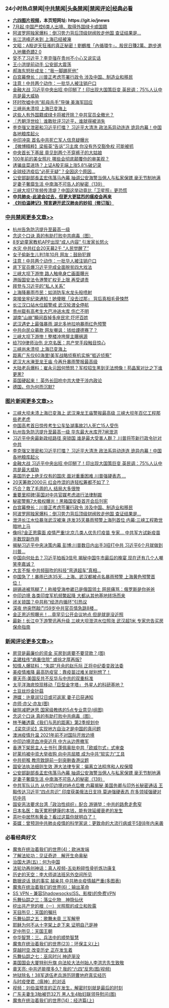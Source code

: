 <div id="tt">
<h3>24小时热点禁闻|<a href="#%E4%B8%AD%E5%85%B1%E7%A6%81%E9%97%BB%E6%9B%B4%E5%A4%9A%E6%96%87%E7%AB%A0">中共禁闻</a>|<a href="#%E5%9B%BE%E7%89%87%E6%96%B0%E9%97%BB%E6%9B%B4%E5%A4%9A%E6%96%87%E7%AB%A0">头条禁闻</a>|<a href="#%E6%96%B0%E9%97%BB%E8%AF%84%E8%AE%BA%E6%9B%B4%E5%A4%9A%E6%96%87%E7%AB%A0">禁闻评论|<a href="#%E5%BF%85%E7%9C%8B%E7%BB%8F%E5%85%B8%E5%A5%BD%E6%96%87">经典必看</a></h3>
<ul>
<li><b><a href="http://d1.bdrive.tk/64.mp4" target="_blank">六四图片视频</a>，本页短网址: https://git.io/jnews</b></li>
<li><a href="https://github.com/fqnews/bnews/blob/master/cnnews/20200707/1356767.md">7月起 中国严控6类人出境、取得外国绿卡或国籍</a></li>
<li><a href="https://github.com/fqnews/bnews/blob/master/topimagenews/20200706/1356706.md">阿波罗网独家爆料：倒习势力背后顶级财阀败走他国 查证结果是...</a></li>
<li><a href="https://github.com/fqnews/bnews/blob/master/cbnews/20200707/1356777.md">长江洪峰还未到 上海已经被淹</a></li>
<li><a href="https://github.com/fqnews/bnews/blob/master/cbnews/20200707/1356806.md">文昭：A股逆天狂漲的真正秘密！劉鶴推「內循環牛」，股民日賺2萬、跑步進入地攤奇蹟2 0</a></li>
<li><a href="https://github.com/fqnews/bnews/blob/master/cbnews/20200707/1356948.md">受不了习近平？李克强在贵州不小心又说实话</a></li>
<li><a href="https://github.com/fqnews/bnews/blob/master/cbnews/20200707/1356899.md">王小洪提前动手 公安部大震荡</a></li>
<li><a href="https://github.com/fqnews/bnews/blob/master/cbnews/20200707/1356947.md">郝海东怒批成龙：“我一脚踢死他”</a></li>
<li><a href="https://github.com/fqnews/bnews/blob/master/topimagenews/20200707/1356751.md">白宫幕僚长：川普正考虑签署行政令 涉及中国、制造业和移民</a></li>
<li><a href="https://github.com/fqnews/bnews/blob/master/cbnews/20200707/1357081.md">注意！中共两个动作：一批华人被注销户口</a></li>
<li><a href="https://github.com/fqnews/bnews/blob/master/topimagenews/20200707/1357068.md">金融大战 习近平中央出招 中印掰了！印出现大国策巨变 英民调：75%人认中共是最大威胁</a></li>
<li><a href="https://github.com/fqnews/bnews/blob/master/cbnews/20200707/1356755.md">环时吹嘘中共“航母杀手”导弹 美海军回应</a></li>
<li><a href="https://github.com/fqnews/bnews/blob/master/cbnews/20200707/1357001.md">三峡尚未溃坝 上海已变海上</a></li>
<li><a href="https://github.com/fqnews/bnews/blob/master/cbnews/20200707/1356930.md">这些人有外国籍或绿卡将被开除？中共官员全撤光？ </a></li>
<li><a href="https://github.com/fqnews/bnews/blob/master/ssgc/20200707/1356785.md">〖兲朝浮世绘〗谁敢批评习近平，谁就得被消失</a></li>
<li><a href="https://github.com/fqnews/bnews/blob/master/topimagenews/20200707/1357082.md">李克强又泄密和习近平打擂？ 习近平大清洗 政法系异动连连 诡异内幕！中国各地粮库起火</a></li>
<li><a href="https://github.com/fqnews/bnews/blob/master/cnnews/20200707/1356910.md">中印冲突 首名中共死亡军人信息疑曝光</a></li>
<li><a href="https://github.com/fqnews/bnews/blob/master/comments/20200707/1356981.md">【微博精粹】梁振英“告诉”习主席 你没有外交豁免权 可能被抓</a></li>
<li><a href="https://github.com/fqnews/bnews/blob/master/lifebaike/20200707/1357064.md">中央首长下基层 竟见到两个不穿裤子的大姑娘</a></li>
<li><a href="https://github.com/fqnews/bnews/blob/master/yule/20200707/1356768.md">100年前的美女照片 哪些会彻底颠覆你的审美观？</a></li>
<li><a href="https://github.com/fqnews/bnews/blob/master/finance/20200707/1356782.md">诱骗韭菜进场？上证A股无端上涨5.8%破记录</a></li>
<li><a href="https://github.com/fqnews/bnews/blob/master/cnnews/20200707/1356793.md">全球经济疫后“必死无疑”？全因这个原因...</a></li>
<li><a href="https://github.com/fqnews/bnews/blob/master/comments/20200707/1357016.md">公安部副部長孟宏伟落马內幕 抽调公安海警当佣人与私家保镖 毫无节制地满足妻子奢靡生活 中南海不可告人的秘密（139）</a></li>
<li><a href="https://github.com/fqnews/bnews/blob/master/cnnews/20200707/1356909.md">三峡大坝17年频传溃堤？中国这举动竟比「卫星照」更恐慌</a></li>
<li><b><a href="https://github.com/fqnews/bnews/blob/master/comments/20200211/1275071.md" target="_blank">中共肺炎-此波会过去，但更大更猛烈的瘟疫会再来</a></b></li>
<li><b><a href="https://github.com/fqnews/bnews/blob/master/comments/20200207/1272816.md" target="_blank">《刘伯温碑记》预言避开武汉肺炎的妙招（修订版）</a></b></li>
</ul>
</div>

<div class="catlist">
<h3><a href="https://github.com/fqnews/bnews/blob/master/cbnews/" target="_blank">中共禁闻</a><span><a href="https://github.com/fqnews/bnews/blob/master/cbnews/" target="_blank" rel="nofollow">更多文章>></a></span></h3>
<ul>
<li><a href="https://github.com/fqnews/bnews/blob/master/cbnews/20200707/1357181.md" target="_blank">杭州告急防汛提升至最高一级</a></li>
<li><a href="https://github.com/fqnews/bnews/blob/master/comments/20200707/1357090.md" target="_blank">念这个口诀 真的有助打败中共病毒（图）</a></li>
<li><a href="https://github.com/fqnews/bnews/blob/master/cbnews/20200707/1357094.md" target="_blank">8岁幼童家教机APP出现“成人内容” 引发家长怒火</a></li>
<li><a href="https://github.com/fqnews/bnews/blob/master/cbnews/20200707/1357088.md" target="_blank">水灾 中共红会20天募2千 “人民觉醒了”</a></li>
<li><a href="https://github.com/fqnews/bnews/blob/master/cbnews/20200707/1357087.md" target="_blank">女子偷新生儿判1年10月 网友：鼓励犯罪</a></li>
<li><a href="https://github.com/fqnews/bnews/blob/master/cbnews/20200707/1357081.md" target="_blank">注意！中共两个动作：一批华人被注销户口</a></li>
<li><a href="https://github.com/fqnews/bnews/blob/master/cbnews/20200707/1357070.md" target="_blank">底下官员爆习近平完成全面脱贫四大戏法</a></li>
<li><a href="https://github.com/fqnews/bnews/blob/master/cbnews/20200707/1357069.md" target="_blank">三峡大坝下游惨 路人触电身亡画面曝光</a></li>
<li><a href="https://github.com/fqnews/bnews/blob/master/cbnews/20200707/1357060.md" target="_blank">港版国安法令港警扩权无上限 再受谴责</a></li>
<li><a href="https://github.com/fqnews/bnews/blob/master/cbnews/20200707/1357055.md" target="_blank">拜登与习近平的“私人关系”</a></li>
<li><a href="https://github.com/fqnews/bnews/blob/master/cbnews/20200707/1357052.md" target="_blank">上海降暴雨市民：如消防车水龙头般喷射</a></li>
<li><a href="https://github.com/fqnews/bnews/blob/master/cbnews/20200707/1357049.md" target="_blank">突接坐牢纪录通知！她傻眼「没去过那」 背后真相毛骨悚然</a></li>
<li><a href="https://github.com/fqnews/bnews/blob/master/cbnews/20200707/1357048.md" target="_blank">长江汉口站水位超警戒 武汉轮渡全停航</a></li>
<li><a href="https://github.com/fqnews/bnews/blob/master/cbnews/20200707/1357041.md" target="_blank">贵州载有高考生大巴冲进水库 伤亡不明</a></li>
<li><a href="https://github.com/fqnews/bnews/blob/master/cbnews/20200707/1357039.md" target="_blank">湖南“山崩”瞬间吞掉多座民宅 吓坏百姓</a></li>
<li><a href="https://github.com/fqnews/bnews/blob/master/cbnews/20200707/1357038.md" target="_blank">武汉遇史上最强暴雨 湖北多地拉响暴雨红色预警</a></li>
<li><a href="https://github.com/fqnews/bnews/blob/master/cbnews/20200707/1357034.md" target="_blank">中共向民众募款 网友嘲讽：钱给諲德赛了？</a></li>
<li><a href="https://github.com/fqnews/bnews/blob/master/cbnews/20200707/1357029.md" target="_blank">三峡大坝下游惨！整楼冲垮屋主曝祸源</a></li>
<li><a href="https://github.com/fqnews/bnews/blob/master/cbnews/20200707/1357018.md" target="_blank">给709律师治伤 北京名医：共产党手段触目惊心</a></li>
<li><a href="https://github.com/fqnews/bnews/blob/master/cbnews/20200707/1357001.md" target="_blank">三峡尚未溃坝 上海已变海上</a></li>
<li><a href="https://github.com/fqnews/bnews/blob/master/cbnews/20200707/1356991.md" target="_blank">距离广东仅60海里!美军战略侦察机实施“抵近侦察”</a></li>
<li><a href="https://github.com/fqnews/bnews/blob/master/cbnews/20200707/1356990.md" target="_blank">武汉大水淹至龙王庙 今再升暴雨警报最高级</a></li>
<li><a href="https://github.com/fqnews/bnews/blob/master/cbnews/20200707/1356986.md" target="_blank">大陆老兵爆料：崔永元因何愤怒？军校招生黑到无法想像！苟晶案对比之下谁更黑?</a></li>
<li><a href="https://github.com/fqnews/bnews/blob/master/cbnews/20200707/1356975.md" target="_blank">英国硬起来！ 英外长回呛中共大使干涉内政论</a></li>
<li><a href="https://github.com/fqnews/bnews/blob/master/cbnews/20200707/1356973.md" target="_blank">德国，你为何而沉默?</a></li>

</ul>
</div>
<div class="catlist">
<h3><a href="https://github.com/fqnews/bnews/blob/master/topimagenews/" target="_blank">图片新闻</a><span><a href="https://github.com/fqnews/bnews/blob/master/topimagenews/" target="_blank" rel="nofollow">更多文章>></a></span></h3>
<ul>
<li><a href="https://github.com/fqnews/bnews/blob/master/topimagenews/20200707/1357254.md" target="_blank">三峡大坝未溃上海已变海上 武汉淹龙王庙警报最高级 三峡大坝年百亿工程那些老老虎</a></li>
<li><a href="https://github.com/fqnews/bnews/blob/master/topimagenews/20200707/1357206.md" target="_blank">中国高考首日惊传考生公车坠湖事故21人死亡15人受伤</a></li>
<li><a href="https://github.com/fqnews/bnews/blob/master/topimagenews/20200707/1357180.md" target="_blank">杭州告急防汛提升至最高一级 华东最大水库开7闸泄洪</a></li>
<li><a href="https://github.com/fqnews/bnews/blob/master/topimagenews/20200707/1357162.md" target="_blank">习近平中央最新政经路径 突锁国 谁是最大受害人群？ 川普将签新行政令针对中共</a></li>
<li><a href="https://github.com/fqnews/bnews/blob/master/topimagenews/20200707/1357082.md" target="_blank">李克强又泄密和习近平打擂？ 习近平大清洗 政法系异动连连 诡异内幕！中国各地粮库起火</a></li>
<li><a href="https://github.com/fqnews/bnews/blob/master/topimagenews/20200707/1357068.md" target="_blank">金融大战 习近平中央出招 中印掰了！印出现大国策巨变 英民调：75%人认中共是最大威胁</a></li>
<li><a href="https://github.com/fqnews/bnews/blob/master/topimagenews/20200707/1357047.md" target="_blank">美国历史上绝无仅有的国庆 面对重重困难 川普强硬表态 …</a></li>
<li><a href="https://github.com/fqnews/bnews/blob/master/topimagenews/20200707/1357033.md" target="_blank">20天筹款2000元 红会咋混的连轻松筹都不如了？</a></li>
<li><a href="https://github.com/fqnews/bnews/blob/master/topimagenews/20200707/1357017.md" target="_blank">巧合？救了毛周的人 结局大多很惨</a></li>
<li><a href="https://github.com/fqnews/bnews/blob/master/topimagenews/20200707/1356924.md" target="_blank">重要里程碑!英国对中共官媒考虑进行法律制裁</a></li>
<li><a href="https://github.com/fqnews/bnews/blob/master/topimagenews/20200707/1356856.md" target="_blank">秘密警察7大极权曝光！黑箱国安委首开会后刊宪</a></li>
<li><a href="https://github.com/fqnews/bnews/blob/master/topimagenews/20200707/1356751.md" target="_blank">白宫幕僚长：川普正考虑签署行政令 涉及中国、制造业和移民</a></li>
<li><a href="https://github.com/fqnews/bnews/blob/master/topimagenews/20200706/1356706.md" target="_blank">阿波罗网独家爆料：倒习势力背后顶级财阀败走他国 查证结果是&#8230;</a></li>
<li><a href="https://github.com/fqnews/bnews/blob/master/topimagenews/20200706/1356666.md" target="_blank">泄洪长江水位暴涨武汉被淹 连发35天暴雨预警上海列首位 内幕:三峡工程欺世暗地上马</a></li>
<li><a href="https://github.com/fqnews/bnews/blob/master/topimagenews/20200706/1356643.md" target="_blank">像吗?金正恩露面 疫情严重!北京几类人优先打疫苗 专家… 中共军方试新疫苗半数现副作用</a></li>
<li><a href="https://github.com/fqnews/bnews/blob/master/topimagenews/20200706/1356638.md" target="_blank">揭秘习近平中央决策内幕 彭博:川普数日内出手3招打中共 习近平6个月就做到川普&#8230;</a></li>
<li><a href="https://github.com/fqnews/bnews/blob/master/topimagenews/20200706/1356582.md" target="_blank">中国向何处去？习近平拍板3信号 揭秘中国牛市最后的晚宴 现在还有几个人嘲笑李嘉诚？</a></li>
<li><a href="https://github.com/fqnews/bnews/blob/master/topimagenews/20200706/1356510.md" target="_blank">大言不惭 中共频鼓吹的科技“弯道超车”真相…</a></li>
<li><a href="https://github.com/fqnews/bnews/blob/master/topimagenews/20200706/1356509.md" target="_blank">中国急了！暴雨已连35天…上海、武汉都被点名暴雨预警 上海黄色预警首位！</a></li>
<li><a href="https://github.com/fqnews/bnews/blob/master/topimagenews/20200706/1356504.md" target="_blank">胡锡进被骂糊了！称接受海参崴已是俄国领土 网民痛骂：俄罗斯是你爸爸</a></li>
<li><a href="https://github.com/fqnews/bnews/blob/master/topimagenews/20200706/1356431.md" target="_blank">中印边境 各类印度军机频繁起降 大都从其他基地转场而来</a></li>
<li><a href="https://github.com/fqnews/bnews/blob/master/topimagenews/20200706/1356375.md" target="_blank">闭关锁国？中共称“经济内循环”引热议</a></li>
<li><a href="https://github.com/fqnews/bnews/blob/master/topimagenews/20200705/1356213.md" target="_blank">深夜 他突然敲门!59岁中共官员情急跳8楼&#8230;</a></li>
<li><a href="https://github.com/fqnews/bnews/blob/master/topimagenews/20200705/1356209.md" target="_blank">金正恩近照曝光！&#8230;竟罕见公开会议地点 但是就是没近照</a></li>
<li><a href="https://github.com/fqnews/bnews/blob/master/topimagenews/20200705/1356187.md" target="_blank">最新！长江中下游警讯再升级 三峡大坝泄洪水位照涨 武汉超1米 专家忠告买房保命指南</a></li>

</ul>
</div>
<div class="catlist">
<h3><a href="https://github.com/fqnews/bnews/blob/master/comments/" target="_blank">新闻评论</a><span><a href="https://github.com/fqnews/bnews/blob/master/comments/" target="_blank" rel="nofollow">更多文章>></a></span></h3>
<ul>
<li><a href="https://github.com/fqnews/bnews/blob/master/comments/20200707/1357251.md" target="_blank">房贷是最廉价的资金 买房到底要不要贷款？(图)</a></li>
<li><a href="https://github.com/fqnews/bnews/blob/master/comments/20200707/1357241.md" target="_blank">孟建柱传“病重住院” 或徐才厚再版?</a></li>
<li><a href="https://github.com/fqnews/bnews/blob/master/comments/20200707/1357240.md" target="_blank">知情人爆猛料：“失踪”月余的赵乐际 正将中纪委变政法委</a></li>
<li><a href="https://github.com/fqnews/bnews/blob/master/comments/20200707/1357239.md" target="_blank">美疫情难降 最高防疫官：靠疫苗过难关就别想了！</a></li>
<li><a href="https://github.com/fqnews/bnews/blob/master/comments/20200707/1357207.md" target="_blank">章天亮:美国反共不反华与中共的双重标准</a></li>
<li><a href="https://github.com/fqnews/bnews/blob/master/comments/20200707/1357198.md" target="_blank">太平洋海底惊现移动「巨型金字塔」 外星人的科研基地？</a></li>
<li><a href="https://github.com/fqnews/bnews/blob/master/comments/20200707/1357194.md" target="_blank">土豆丝炒金针菇</a></li>
<li><a href="https://github.com/fqnews/bnews/blob/master/comments/20200707/1357175.md" target="_blank">港媒：许章润12日或可返家 妻子已获通知</a></li>
<li><a href="https://github.com/fqnews/bnews/blob/master/comments/20200707/1357174.md" target="_blank">亦师‧亦父‧亦友(图)</a></li>
<li><a href="https://github.com/fqnews/bnews/blob/master/comments/20200707/1357161.md" target="_blank">破除减肥迷思 国家级教练的5点专业意见(组图)</a></li>
<li><a href="https://github.com/fqnews/bnews/blob/master/comments/20200707/1357090.md" target="_blank">念这个口诀 真的有助打败中共病毒（图）</a></li>
<li><a href="https://github.com/fqnews/bnews/blob/master/comments/20200707/1357139.md" target="_blank">林予曦透露《我们与恶的距离》第2季规划中</a></li>
<li><a href="https://github.com/fqnews/bnews/blob/master/comments/20200707/1357102.md" target="_blank">【梁京评论】实现地方自治才是中国的真问题</a></li>
<li><a href="https://github.com/fqnews/bnews/blob/master/comments/20200707/1357096.md" target="_blank">澳洲疫情升温 2021年前不对国际开放边境</a></li>
<li><a href="https://github.com/fqnews/bnews/blob/master/comments/20200707/1357062.md" target="_blank">中印边境流血冲突近月 中方从边界撤军</a></li>
<li><a href="https://github.com/fqnews/bnews/blob/master/comments/20200707/1357054.md" target="_blank">香港下架民主人士书刊 蓬佩奥批中共「欧威尔式」式审查</a></li>
<li><a href="https://github.com/fqnews/bnews/blob/master/comments/20200707/1357050.md" target="_blank">好莱坞被中资大举收购 向中共屈膝 成为中共“软实力”工具</a></li>
<li><a href="https://github.com/fqnews/bnews/blob/master/comments/20200707/1357043.md" target="_blank">中共扼喉 教宗致辞前一刻突删香港议题</a></li>
<li><a href="https://github.com/fqnews/bnews/blob/master/comments/20200707/1357028.md" target="_blank">国安法执法细则生效 港大法律专家：偏离立法程序和人权保障</a></li>
<li><a href="https://github.com/fqnews/bnews/blob/master/comments/20200707/1357016.md" target="_blank">公安部副部長孟宏伟落马內幕 抽调公安海警当佣人与私家保镖 毫无节制地满足妻子奢靡生活 中南海不可告人的秘密（139）</a></li>
<li><a href="https://github.com/fqnews/bnews/blob/master/comments/20200707/1357004.md" target="_blank">中共军队认怂 从中印边境对峙点后撤 内幕揭秘 美国务卿与印外长秘密通话 王毅传达习近平“四点共识” 印度获美俄法日支持 莫迪强硬表态 在多领域强硬对抗中共</a></li>
<li><a href="https://github.com/fqnews/bnews/blob/master/comments/20200707/1357003.md" target="_blank">国安恶法要求台湾「政治性组织」配合  游锡堃：中共的路愈走愈窄</a></li>
<li><a href="https://github.com/fqnews/bnews/blob/master/comments/20200707/1357002.md" target="_blank">日本名医：每天累积健康的本钱，能有效延缓衰老的发生</a></li>
<li><a href="https://github.com/fqnews/bnews/blob/master/comments/20200707/1356999.md" target="_blank">茶叶中居然有黄金？看过这篇你就明白了！</a></li>
<li><a href="https://github.com/fqnews/bnews/blob/master/comments/20200707/1356998.md" target="_blank">英媒：曾预测中共肺炎疫情的科学家说：更致命的大流行病或于5到8年内来袭</a></li>

</ul>
</div>

<div class="catlist">
<h3>必看经典好文</h3>
<ul>
<li><a href="https://github.com/fqnews/bnews/blob/master/topimagenews/20180522/946266.md" target="_blank">魔鬼在统治着我们的世界(4)：欧洲发端</a></li>
<li><a href="https://github.com/fqnews/bnews/blob/master/comments/20200307/1289968.md" target="_blank">了解法轮功：见证奇迹　解开生命奥秘</a></li>
<li><a href="https://github.com/fqnews/bnews/blob/master/cbnews/20180311/913065.md" target="_blank">治国大道(五)：何为中国</a></li>
<li><a href="https://github.com/fqnews/bnews/blob/master/comments/20190516/1128964.md" target="_blank">法轮功再创神话：真人视频-五处粉碎性骨折炼功康复</a></li>
<li><a href="https://github.com/fqnews/bnews/blob/master/tculture/20121025/73064.md" target="_blank">历史的天空：李大师讲法班另外空间所见</a></li>
<li><a href="https://github.com/fqnews/bnews/blob/master/comments/20200620/1347687.md" target="_blank">数据说话 铁的事实 越亲共 中共肺炎疫情越严重(多图表)</a></li>
<li><a href="https://github.com/fqnews/bnews/blob/master/topimagenews/20180524/947358.md" target="_blank">魔鬼在统治着我们的世界(6)：输出革命</a></li>
<li><a href="https://github.com/fqnews/bnews/blob/master/comments/20191231/1250654.md" target="_blank">SS VPN &#8211; 兼容Shadowsocks(SS、影梭)的免费VPN</a></li>
<li><a href="https://github.com/fqnews/bnews/blob/master/tculture/20190101/1056889.md" target="_blank">乐舞仙踪之三：落尘化物　神隐仙伏</a></li>
<li><a href="https://github.com/fqnews/bnews/blob/master/comments/20200629/1352460.md" target="_blank">挖出共产党的根（一）光照帮的成立和败露</a></li>
<li><a href="https://github.com/fqnews/bnews/blob/master/tculture/20180919/1000196.md" target="_blank">天目所见：天国的嘱托</a></li>
<li><a href="https://github.com/fqnews/bnews/blob/master/tculture/20170715/791820.md" target="_blank">乐舞仙踪之五：歌舞未竟 三军解甲</a></li>
<li><a href="https://github.com/fqnews/bnews/blob/master/ccpdope/20190803/1168965.md" target="_blank">耶稣为何不从十字架上走下来 证明自己是神</a></li>
<li><a href="https://github.com/fqnews/bnews/blob/master/tculture/xiulian/20151111/470021.md" target="_blank">定中所见：天国王朝</a></li>
<li><a href="https://github.com/fqnews/bnews/blob/master/comments/20200605/783248.md" target="_blank">中华智慧：三、兵法中的顺势智慧</a></li>
<li><a href="https://github.com/fqnews/bnews/blob/master/ssgc/20180904/993719.md" target="_blank">魔鬼在统治着我们的世界(23)：环保主义(上)</a></li>
<li><a href="https://github.com/fqnews/bnews/blob/master/comments/20200626/1259925.md" target="_blank">穿越时空 改变历史 正在发生着</a></li>
<li><a href="https://github.com/fqnews/bnews/blob/master/tculture/20190101/792550.md" target="_blank">乐舞仙踪之七：巫风时兴 神迹渐没</a></li>
<li><a href="https://github.com/fqnews/bnews/blob/master/comments/20200516/1329276.md" target="_blank">美国国会大厦特别升旗 向法轮大法创始人李洪志先生致敬</a></li>
<li><a href="https://github.com/fqnews/bnews/blob/master/comments/20200607/1341003.md" target="_blank">章天亮: 中共还能撑多久? 我的“六四”反思(图/视频)</a></li>
<li><a href="https://github.com/fqnews/bnews/blob/master/cbnews/20200531/1337381.md" target="_blank">地狱除名！38军退伍老兵游历阴曹地府真实经历</a></li>
<li><a href="https://github.com/fqnews/bnews/blob/master/comments/20200327/1301424.md" target="_blank">与时疫使君（瘟神）的对话</a></li>
<li><a href="https://github.com/fqnews/bnews/blob/master/comments/20200628/1351782.md" target="_blank">视频：刘伯温预言的正在发生，解密时刻就是最后的时刻</a></li>
<li><a href="https://github.com/fqnews/bnews/blob/master/cbnews/20200611/1343037.md" target="_blank">广东夫妻生3胎被罚32万 黑人生4胎妇联领导慰问(图)</a></li>
<li><a href="https://github.com/fqnews/bnews/blob/master/topimagenews/20180605/953415.md" target="_blank">魔鬼在统治着我们的世界(14)：经济篇(上)</a></li>

</ul>
</div>